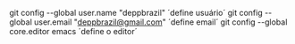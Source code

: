 git config --global user.name "deppbrazil" ´define usuário´
git config --global user.email "deppbrazil@gmail.com" ´define email´
git config --global core.editor emacs ´define o editor´